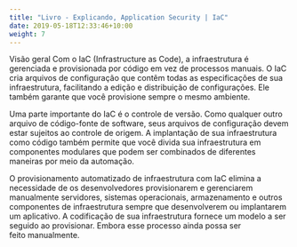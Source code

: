 ```yaml
---
title: "Livro - Explicando, Application Security | IaC"
date: 2019-05-18T12:33:46+10:00
weight: 7
---
```


Visão geral Com o IaC (Infrastructure as Code), a infraestrutura é gerenciada e provisionada por código em vez de processos manuais. O IaC cria arquivos de configuração que contêm todas as especificações de sua infraestrutura, facilitando a edição e distribuição de configurações. Ele também garante que você provisione sempre o mesmo ambiente. 

Uma parte importante do IaC é o controle de versão. Como qualquer outro arquivo de código-fonte de software, seus arquivos de configuração devem estar sujeitos ao controle de origem. A implantação de sua infraestrutura como código também permite que você divida sua infraestrutura em componentes modulares que podem ser combinados de diferentes maneiras por meio da automação. 

O provisionamento automatizado de infraestrutura com IaC elimina a necessidade de os desenvolvedores provisionarem e gerenciarem manualmente servidores, sistemas operacionais, armazenamento e outros componentes de infraestrutura sempre que desenvolverem ou implantarem um aplicativo. A codificação de sua infraestrutura fornece um modelo a ser seguido ao provisionar. Embora esse processo ainda possa ser feito manualmente.